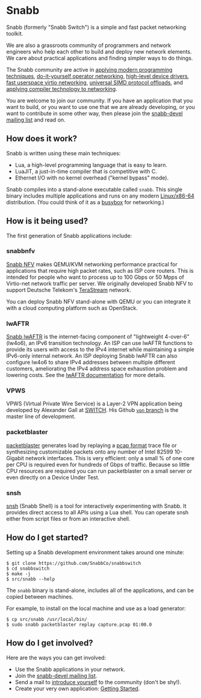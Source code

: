 # Snabb

Snabb (formerly "Snabb Switch") is a simple and fast packet networking toolkit.

We are also a grassroots community of programmers and network
engineers who help each other to build and deploy new network
elements. We care about practical applications and finding simpler
ways to do things.

The Snabb community are active in
[applying modern programming techniques](http://blog.ipspace.net/2014/09/snabb-switch-deep-dive-on-software-gone.html),
[do-it-yourself operator networking](http://blog.ipspace.net/2014/12/l2vpn-over-ipv6-with-snabb-switch-on.html),
[high-level device drivers](https://github.com/snabbco/snabb/blob/master/src/apps/intel/intel10g.lua),
[fast userspace virtio networking](http://www.virtualopensystems.com/en/solutions/guides/snabbswitch-qemu/),
[universal SIMD protocol offloads](https://groups.google.com/d/msg/snabb-devel/aez4pEnd4ow/WrXi5N7nxfkJ), and
[applying compiler technology to networking](https://archive.fosdem.org/2015/schedule/event/packet_filtering_pflua/).

You are welcome to join our community. If you have an application that
you want to build, or you want to use one that we are already
developing, or you want to contribute in some other way, then please
join the [snabb-devel mailing
list](https://groups.google.com/forum/#!forum/snabb-devel) and read
on.

## How does it work?

Snabb is written using these main techniques:

- Lua, a high-level programming language that is easy to learn.
- LuaJIT, a just-in-time compiler that is competitive with C.
- Ethernet I/O with no kernel overhead ("kernel bypass" mode).

Snabb compiles into a stand-alone executable called
`snabb`. This single binary includes multiple applications and runs on
any modern [Linux/x86-64](src/doc/porting.md) distribution. (You could
think of it as a
[busybox](https://en.wikipedia.org/wiki/BusyBox#Single_binary) for
networking.)

## How is it being used?

The first generation of Snabb applications include:

### snabbnfv

[Snabb NFV](src/program/snabbnfv/) makes QEMU/KVM networking
performance practical for applications that require high packet rates,
such as ISP core routers. This is intended for people who want to
process up to 100 Gbps or 50 Mpps of Virtio-net network traffic per
server. We originally developed Snabb NFV to support Deutsche
Telekom's [TeraStream](https://ripe67.ripe.net/archives/video/3/)
network.

You can deploy Snabb NFV stand-alone with QEMU or you can integrate it
with a cloud computing platform such as OpenStack.

### lwAFTR

[Snabb lwAFTR](src/program/lwaftr/) is the internet-facing component of
"lightweight 4-over-6" (lw4o6), an IPv6 transition technology.  An ISP
can use lwAFTR functions to provide its users with access to the IPv4
internet while maintaining a simple IPv6-only internal network.  An ISP
deploying Snabb lwAFTR can also configure lw4o6 to share IPv4 addresses
between multiple different customers, ameliorating the IPv4 address
space exhaustion problem and lowering costs.  See the [lwAFTR
documentation](src/program/lwaftr/doc/) for more details.

### VPWS

VPWS (Virtual Private Wire Service) is a Layer-2 VPN application being
developed by Alexander Gall at [SWITCH](http://www.switch.ch/). His Github
[`vpn` branch](https://github.com/alexandergall/snabbswitch/tree/vpn)
is the master line of development.

### packetblaster

[packetblaster](src/program/packetblaster/) generates load by
replaying a [pcap format](https://en.wikipedia.org/wiki/Pcap) trace
file or synthesizing customizable packets onto any number of Intel 82599 10-Gigabit network
interfaces. This is very efficient: only a small % of one core per CPU
is required even for hundreds of Gbps of traffic. Because so little
CPU resources are required you can run packetblaster on a small server
or even directly on a Device Under Test.

### snsh

[snsh](src/program/snsh/) (Snabb Shell) is a tool for interactively
experimenting with Snabb. It provides direct access to all APIs
using a Lua shell. You can operate snsh either from script files or
from an interactive shell.

## How do I get started?

Setting up a Snabb development environment takes around one
minute:

```
$ git clone https://github.com/SnabbCo/snabbswitch
$ cd snabbswitch
$ make -j
$ src/snabb --help
```

The `snabb` binary is stand-alone, includes all of the applications,
and can be copied between machines.

For example, to install on the local machine and use as a load generator:

```
$ cp src/snabb /usr/local/bin/
$ sudo snabb packetblaster replay capture.pcap 01:00.0
```

## How do I get involved?

Here are the ways you can get involved:

- Use the Snabb applications in your network.
- Join the [snabb-devel mailing list](https://groups.google.com/forum/#!forum/snabb-devel).
- Send a mail to [introduce yourself](https://groups.google.com/forum/#!searchin/snabb-devel/introduce/snabb-devel/d8t6hGClnQY/flztyLiIGzoJ) to the community (don't be shy!).
- Create your very own application: [Getting Started](src/doc/getting-started.md).

